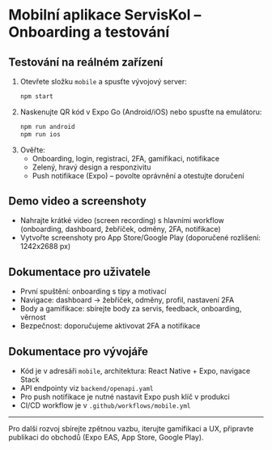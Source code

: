 # Mobilní aplikace ServisKol – Onboarding a testování

## Testování na reálném zařízení
1. Otevřete složku `mobile` a spusťte vývojový server:
   ```bash
   npm start
   ```
2. Naskenujte QR kód v Expo Go (Android/iOS) nebo spusťte na emulátoru:
   ```bash
   npm run android
   npm run ios
   ```
3. Ověřte:
   - Onboarding, login, registraci, 2FA, gamifikaci, notifikace
   - Zelený, hravý design a responzivitu
   - Push notifikace (Expo) – povolte oprávnění a otestujte doručení

## Demo video a screenshoty
- Nahrajte krátké video (screen recording) s hlavními workflow (onboarding, dashboard, žebříček, odměny, 2FA, notifikace)
- Vytvořte screenshoty pro App Store/Google Play (doporučené rozlišení: 1242x2688 px)

## Dokumentace pro uživatele
- První spuštění: onboarding s tipy a motivací
- Navigace: dashboard → žebříček, odměny, profil, nastavení 2FA
- Body a gamifikace: sbírejte body za servis, feedback, onboarding, věrnost
- Bezpečnost: doporučujeme aktivovat 2FA a notifikace

## Dokumentace pro vývojáře
- Kód je v adresáři `mobile`, architektura: React Native + Expo, navigace Stack
- API endpointy viz `backend/openapi.yaml`
- Pro push notifikace je nutné nastavit Expo push klíč v produkci
- CI/CD workflow je v `.github/workflows/mobile.yml`

---

Pro další rozvoj sbírejte zpětnou vazbu, iterujte gamifikaci a UX, připravte publikaci do obchodů (Expo EAS, App Store, Google Play).
